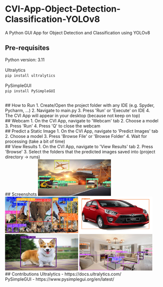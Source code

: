 # CVI-App-Object-Detection-Classification-YOLOv8
 A Python GUI App for Object Detection and Classification using YOLOv8

## Pre-requisites
Python version: 3.11 <br />
<br />Ultralytics <br />
`pip install ultralytics` <br />
<br />PySimpleGUI <br />
`pip install PySimpleGUI`

<br />
## How to Run
1. Create/Open the project folder with any IDE (e.g. Spyder, Pycharm, ...)
2. Navigate to main.py
3. Press 'Run' or 'Execute' on IDE
4. The CVI App will appear in your desktop (because not keep on top)

<br />
## Webcam
1. On the CVI App, navigate to 'Webcam' tab
2. Choose a model
3. Press 'Run'
4. Press 'Q' to close the webcam

<br />
## Predict a Static Image
1. On the CVI App, navigate to 'Predict Images' tab
2. Choose a model
3. Press 'Browse File' or 'Browse Folder'
4. Wait for processing (take a bit of time)

<br />
## View Results
1. On the CVI App, navigate to 'View Results' tab
2. Press 'Browse'
3. Select the folders that the predicted images saved into (project directory -> runs)

<br />
## Screenshots
<img src="https://github.com/GeneralKinseng/CVI-App-Object-Detection-Classification-YOLOv8/blob/main/runs/detect/predict/Freight-Transport.jpg" width="240" height="120">
<img src="https://github.com/GeneralKinseng/CVI-App-Object-Detection-Classification-YOLOv8/blob/main/runs/detect/predict/animals.jpg" width="240" height="120">
<img src="https://github.com/GeneralKinseng/CVI-App-Object-Detection-Classification-YOLOv8/blob/main/runs/detect/predict/axia.jpeg" width="240" height="120">
<img src="https://github.com/GeneralKinseng/CVI-App-Object-Detection-Classification-YOLOv8/blob/main/runs/detect/predict/corgi.jpeg" width="240" height="120">
<img src="https://github.com/GeneralKinseng/CVI-App-Object-Detection-Classification-YOLOv8/blob/main/runs/detect/predict/living room.jpg" width="240" height="120">

<br />
## Contributions
Ultralytics - https://docs.ultralytics.com/
<br />PySimpleGUI - https://www.pysimplegui.org/en/latest/
